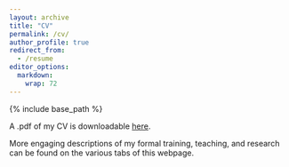 ```yaml
---
layout: archive
title: "CV"
permalink: /cv/
author_profile: true
redirect_from:
  - /resume
editor_options: 
  markdown: 
    wrap: 72
---
```


{% include base_path %}

A .pdf of my CV is downloadable [here](/files/Cummings_CV_090125).

More engaging descriptions of my formal training, teaching, and research
can be found on the various tabs of this webpage.

